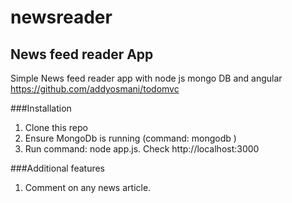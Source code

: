 newsreader
==========

## News feed reader App

Simple News feed reader app with node js mongo DB and angular <a href="https://github.com/addyosmani/todomvc">https://github.com/addyosmani/todomvc</a>

###Installation
1. Clone this repo
2. Ensure MongoDb is running (command:  mongodb )
3. Run command:  node app.js. Check http://localhost:3000

###Additional features
1. Comment on any news article.

